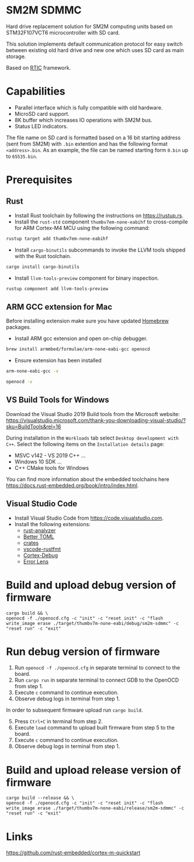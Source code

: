 # SM2M SDMMC

Hard drive replacement solution for SM2M computing units based on STM32F107VCT6 microcontroller with SD card.

This solution implements default communication protocol for easy switch between existing old hard drive and new one which uses SD card as main storage.

Based on [RTIC](https://rtic.rs/1/book/en/preface.html) framework.

# Capabilities
- Parallel interface which is fully compatible with old hardware.
- MicroSD card support.
- 8K buffer which increases IO operations with SM2M bus.
- Status LED indicators.

The file name on SD card is formatted based on a 16 bit starting address (sent from SM2M) with `.bin` extention and has the following format `<address>.bin`. As an example, the file can be named starting form `0.bin` up to `65535.bin`.

# Prerequisites
## Rust
- Install Rust toolchain by following the instructions on https://rustup.rs.
- Install the `rust-std` component `thumbv7em-none-eabihf` to cross-compile for ARM Cortex-M4 MCU using the following command:
```bash
rustup target add thumbv7em-none-eabihf
```
- Install `cargo-binutils` subcommands to invoke the LLVM tools shipped with the Rust toolchain.
```bash
cargo install cargo-binutils 
```
- Install `llvm-tools-preview` component for binary inspection.
```bash
rustup component add llvm-tools-preview
```

## ARM GCC extension for Mac
Before installing extension make sure you have updated [Homebrew](https://brew.sh) packages.
- Install ARM gcc extension and open on-chip debugger.
```bash
brew install armmbed/formulae/arm-none-eabi-gcc openocd
```
- Ensure extension has been installed
```bash
arm-none-eabi-gcc -v
```
```bash
openocd -v
```

## VS Build Tools for Windows
Download the Visual Studio 2019 Build tools from the Microsoft website: https://visualstudio.microsoft.com/thank-you-downloading-visual-studio/?sku=BuildTools&rel=16

During installation in the `Workloads` tab select `Desktop development with C++`. Select the following items on the `Installation details` page:
- MSVC v142 - VS 2019 C++ ...
- Windows 10 SDK ...
- C++ CMake tools for Windows

You can find more information about the embedded toolchains here https://docs.rust-embedded.org/book/intro/index.html.

## Visual Studio Code
- Install Visual Studio Code from https://code.visualstudio.com.
- Install the following extensions:  
    - [rust-analyzer](https://marketplace.visualstudio.com/items?itemName=rust-lang.rust-analyzer)  
    - [Better TOML](https://marketplace.visualstudio.com/items?itemName=bungcip.better-toml)  
    - [crates](https://marketplace.visualstudio.com/items?itemName=serayuzgur.crates)  
    - [vscode-rustfmt](https://marketplace.visualstudio.com/items?itemName=statiolake.vscode-rustfmt)  
    - [Cortex-Debug](https://marketplace.visualstudio.com/items?itemName=marus25.cortex-debug)  
    - [Error Lens](https://marketplace.visualstudio.com/items?itemName=usernamehw.errorlens)

# Build and upload debug version of firmware
```
cargo build && \
openocd -f ./openocd.cfg -c "init" -c "reset init" -c "flash write_image erase ./target/thumbv7m-none-eabi/debug/sm2m-sdmmc" -c "reset run" -c "exit"
```

# Run debug version of firmware
1. Run `openocd -f ./openocd.cfg` in separate terminal to connect to the board.
2. Run `cargo run` in separate terminal to connect GDB to the OpenOCD from step 1.
3. Execute `c` command to continue execution.
4. Observe debug logs in terminal from step 1.

In order to subsequent firmware upload run `cargo build`.

5. Press `Ctrl+C` in terminal from step 2.
6. Execute `load` command to upload built firmware from step 5 to the board.
7. Execute `c` command to continue execution.
8. Observe debug logs in terminal from step 1.

# Build and upload release version of firmware
```
cargo build --release && \
openocd -f ./openocd.cfg -c "init" -c "reset init" -c "flash write_image erase ./target/thumbv7m-none-eabi/release/sm2m-sdmmc" -c "reset run" -c "exit"
```

# Links

https://github.com/rust-embedded/cortex-m-quickstart
